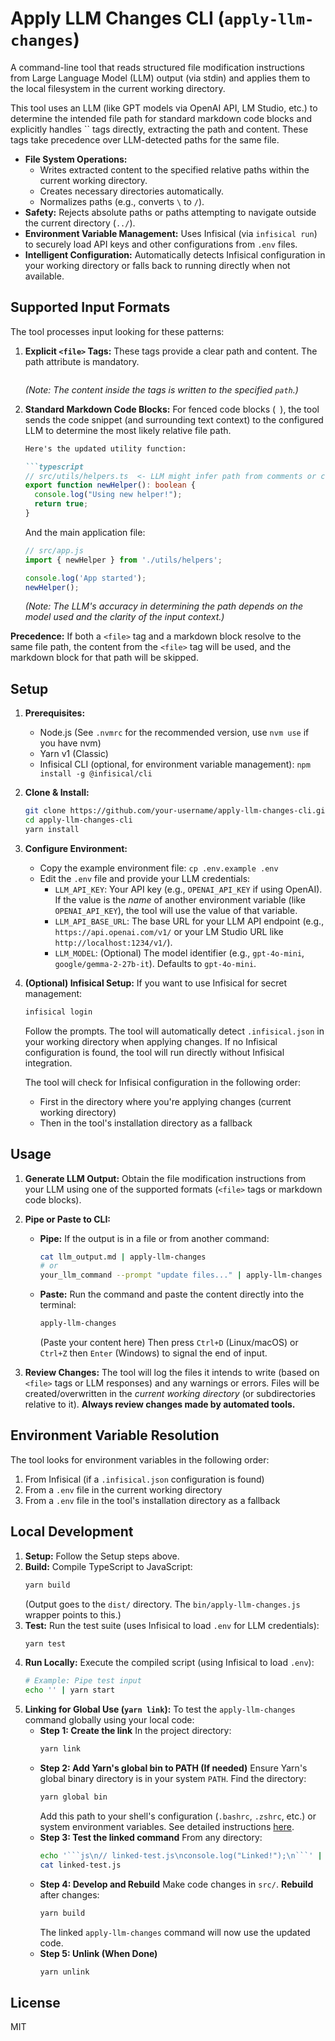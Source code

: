 # Apply LLM Changes CLI (`apply-llm-changes`)

A command-line tool that reads structured file modification instructions from Large Language Model (LLM) output (via stdin) and applies them to the local filesystem in the current working directory.

This tool uses an LLM (like GPT models via OpenAI API, LM Studio, etc.) to determine the intended file path for standard markdown code blocks and explicitly handles `` tags directly, extracting the path and content. These tags take precedence over LLM-detected paths for the same file.
*   **File System Operations:**
    *   Writes extracted content to the specified relative paths within the current working directory.
    *   Creates necessary directories automatically.
    *   Normalizes paths (e.g., converts `\` to `/`).
*   **Safety:** Rejects absolute paths or paths attempting to navigate outside the current directory (`../`).
*   **Environment Variable Management:** Uses Infisical (via `infisical run`) to securely load API keys and other configurations from `.env` files.
*   **Intelligent Configuration:** Automatically detects Infisical configuration in your working directory or falls back to running directly when not available.

## Supported Input Formats

The tool processes input looking for these patterns:

1.  **Explicit `<file>` Tags:**
    These tags provide a clear path and content. The path attribute is mandatory.

    ```xml
    
    ```
    *(Note: The content inside the tags is written to the specified `path`.)*

2.  **Standard Markdown Code Blocks:**
    For fenced code blocks (``` ```), the tool sends the code snippet (and surrounding text context) to the configured LLM to determine the most likely relative file path.

    ```markdown
    Here's the updated utility function:

    ```typescript
    // src/utils/helpers.ts  <- LLM might infer path from comments or context
    export function newHelper(): boolean {
      console.log("Using new helper!");
      return true;
    }
    ```

    And the main application file:

    ```javascript
    // src/app.js
    import { newHelper } from './utils/helpers';

    console.log('App started');
    newHelper();
    ```
    *(Note: The LLM's accuracy in determining the path depends on the model used and the clarity of the input context.)*

**Precedence:** If both a `<file>` tag and a markdown block resolve to the same file path, the content from the `<file>` tag will be used, and the markdown block for that path will be skipped.

## Setup

1.  **Prerequisites:**
    *   Node.js (See `.nvmrc` for the recommended version, use `nvm use` if you have nvm)
    *   Yarn v1 (Classic)
    *   Infisical CLI (optional, for environment variable management): `npm install -g @infisical/cli`

2.  **Clone & Install:**
    ```bash
    git clone https://github.com/your-username/apply-llm-changes-cli.git # Replace with actual URL
    cd apply-llm-changes-cli
    yarn install
    ```

3.  **Configure Environment:**
    *   Copy the example environment file: `cp .env.example .env`
    *   Edit the `.env` file and provide your LLM credentials:
        *   `LLM_API_KEY`: Your API key (e.g., `OPENAI_API_KEY` if using OpenAI). If the value is the *name* of another environment variable (like `OPENAI_API_KEY`), the tool will use the value of that variable.
        *   `LLM_API_BASE_URL`: The base URL for your LLM API endpoint (e.g., `https://api.openai.com/v1/` or your LM Studio URL like `http://localhost:1234/v1/`).
        *   `LLM_MODEL`: (Optional) The model identifier (e.g., `gpt-4o-mini`, `google/gemma-2-27b-it`). Defaults to `gpt-4o-mini`.

4.  **(Optional) Infisical Setup:**
    If you want to use Infisical for secret management:
    ```bash
    infisical login
    ```
    Follow the prompts. The tool will automatically detect `.infisical.json` in your working directory when applying changes. If no Infisical configuration is found, the tool will run directly without Infisical integration.
    
    The tool will check for Infisical configuration in the following order:
    * First in the directory where you're applying changes (current working directory)
    * Then in the tool's installation directory as a fallback

## Usage

1.  **Generate LLM Output:** Obtain the file modification instructions from your LLM using one of the supported formats (`<file>` tags or markdown code blocks).
2.  **Pipe or Paste to CLI:**
    *   **Pipe:** If the output is in a file or from another command:
        ```bash
        cat llm_output.md | apply-llm-changes
        # or
        your_llm_command --prompt "update files..." | apply-llm-changes
        ```
    *   **Paste:** Run the command and paste the content directly into the terminal:
        ```bash
        apply-llm-changes
        ```
        (Paste your content here)
        Then press `Ctrl+D` (Linux/macOS) or `Ctrl+Z` then `Enter` (Windows) to signal the end of input.

3.  **Review Changes:** The tool will log the files it intends to write (based on `<file>` tags or LLM responses) and any warnings or errors. Files will be created/overwritten in the *current working directory* (or subdirectories relative to it). **Always review changes made by automated tools.**

## Environment Variable Resolution

The tool looks for environment variables in the following order:
1. From Infisical (if a `.infisical.json` configuration is found)
2. From a `.env` file in the current working directory
3. From a `.env` file in the tool's installation directory as a fallback

## Local Development

1.  **Setup:** Follow the Setup steps above.
2.  **Build:** Compile TypeScript to JavaScript:
    ```bash
    yarn build
    ```
    (Output goes to the `dist/` directory. The `bin/apply-llm-changes.js` wrapper points to this.)
3.  **Test:** Run the test suite (uses Infisical to load `.env` for LLM credentials):
    ```bash
    yarn test
    ```
4.  **Run Locally:** Execute the compiled script (using Infisical to load `.env`):
    ```bash
    # Example: Pipe test input
    echo '' | yarn start
    ```
5.  **Linking for Global Use (`yarn link`):**
    To test the `apply-llm-changes` command globally using your local code:
    *   **Step 1: Create the link**
        In the project directory:
        ```bash
        yarn link
        ```
    *   **Step 2: Add Yarn's global bin to PATH (If needed)**
        Ensure Yarn's global binary directory is in your system `PATH`. Find the directory:
        ```bash
        yarn global bin
        ```
        Add this path to your shell's configuration (`.bashrc`, `.zshrc`, etc.) or system environment variables. See detailed instructions [here](https://classic.yarnpkg.com/en/docs/cli/global#toc-adding-the-install-location-to-your-path).
    *   **Step 3: Test the linked command**
        From any directory:
        ```bash
        echo '```js\n// linked-test.js\nconsole.log("Linked!");\n```' | apply-llm-changes
        cat linked-test.js
        ```
    *   **Step 4: Develop and Rebuild**
        Make code changes in `src/`. **Rebuild** after changes:
        ```bash
        yarn build
        ```
        The linked `apply-llm-changes` command will now use the updated code.
    *   **Step 5: Unlink (When Done)**
        ```bash
        yarn unlink
        ```

## License

MIT
